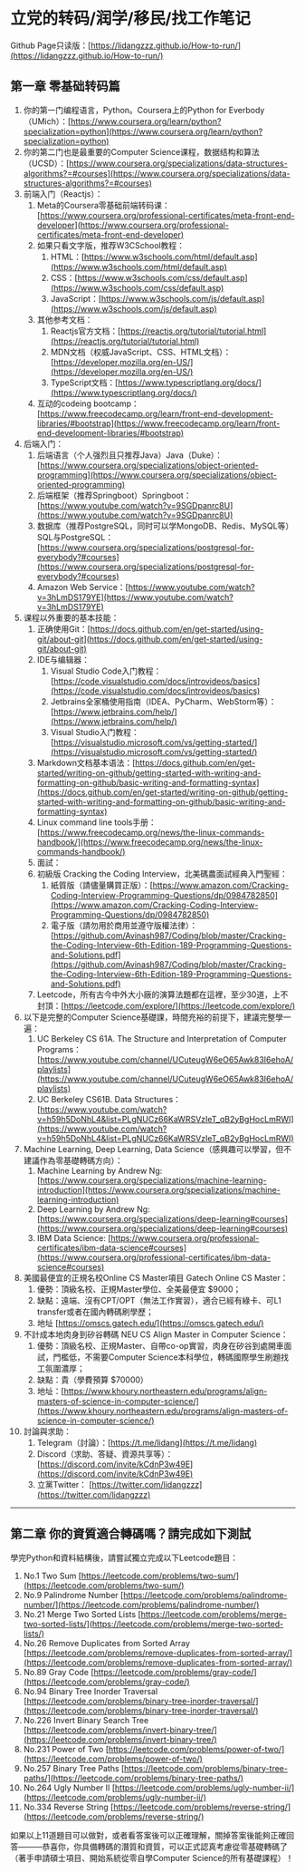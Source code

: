 # 立党的转码/润学/移民/找工作笔记

Github Page只读版：[https://lidangzzz.github.io/How-to-run/](https://lidangzzz.github.io/How-to-run/)

## 第一章 零基础转码篇

1. 你的第一门编程语言，Python。Coursera上的Python for Everbody （UMich）：[https://www.coursera.org/learn/python?specialization=python](https://www.coursera.org/learn/python?specialization=python)
2. 你的第二门也是最重要的Computer Science课程，数据结构和算法 （UCSD）：[https://www.coursera.org/specializations/data-structures-algorithms?=#courses](https://www.coursera.org/specializations/data-structures-algorithms?=#courses)
3. 前端入门（Reactjs）：
    1. Meta的Coursera零基础前端转码课：[https://www.coursera.org/professional-certificates/meta-front-end-developer](https://www.coursera.org/professional-certificates/meta-front-end-developer)
    2. 如果只看文字版，推荐W3CSchool教程：
        1. HTML：[https://www.w3schools.com/html/default.asp](https://www.w3schools.com/html/default.asp)
        2. CSS：[https://www.w3schools.com/css/default.asp](https://www.w3schools.com/css/default.asp) 
        3. JavaScript：[https://www.w3schools.com/js/default.asp](https://www.w3schools.com/js/default.asp)
    3. 其他参考文档：
        1. Reactjs官方文档：[https://reactjs.org/tutorial/tutorial.html](https://reactjs.org/tutorial/tutorial.html)
        2. MDN文档（权威JavaScript、CSS、HTML文档）：[https://developer.mozilla.org/en-US/](https://developer.mozilla.org/en-US/)
        3. TypeScript文档：[https://www.typescriptlang.org/docs/](https://www.typescriptlang.org/docs/)
    4. 互动的codeing bootcamp：[https://www.freecodecamp.org/learn/front-end-development-libraries/#bootstrap](https://www.freecodecamp.org/learn/front-end-development-libraries/#bootstrap)
4. 后端入门：
    1. 后端语言（个人强烈且只推荐Java）Java（Duke）：[https://www.coursera.org/specializations/object-oriented-programming](https://www.coursera.org/specializations/object-oriented-programming)
    2. 后端框架（推荐Springboot）Springboot：[https://www.youtube.com/watch?v=9SGDpanrc8U](https://www.youtube.com/watch?v=9SGDpanrc8U)
    3. 数据库（推荐PostgreSQL，同时可以学MongoDB、Redis、MySQL等）SQL与PostgreSQL：[https://www.coursera.org/specializations/postgresql-for-everybody?#courses](https://www.coursera.org/specializations/postgresql-for-everybody?#courses)
    4. Amazon Web Service：[https://www.youtube.com/watch?v=3hLmDS179YE](https://www.youtube.com/watch?v=3hLmDS179YE) 
5. 课程以外重要的基本技能：
    1. 正确使用Git：[https://docs.github.com/en/get-started/using-git/about-git](https://docs.github.com/en/get-started/using-git/about-git)
    2. IDE与编辑器：
        1. Visual Studio Code入门教程：[https://code.visualstudio.com/docs/introvideos/basics](https://code.visualstudio.com/docs/introvideos/basics) 
        2. Jetbrains全家桶使用指南（IDEA、PyCharm、WebStorm等）：[https://www.jetbrains.com/help/](https://www.jetbrains.com/help/) 
        3. Visual Studio入门教程：[https://visualstudio.microsoft.com/vs/getting-started/](https://visualstudio.microsoft.com/vs/getting-started/) 
    3. Markdown文档基本语法：[https://docs.github.com/en/get-started/writing-on-github/getting-started-with-writing-and-formatting-on-github/basic-writing-and-formatting-syntax](https://docs.github.com/en/get-started/writing-on-github/getting-started-with-writing-and-formatting-on-github/basic-writing-and-formatting-syntax) 
    4. Linux command line tools手册：[https://www.freecodecamp.org/news/the-linux-commands-handbook/](https://www.freecodecamp.org/news/the-linux-commands-handbook/)
   6. 面試：
    1. 初級版 Cracking the Coding Interview，北美碼農面試經典入門聖經：
        1. 紙質版（請儘量購買正版）：[https://www.amazon.com/Cracking-Coding-Interview-Programming-Questions/dp/0984782850](https://www.amazon.com/Cracking-Coding-Interview-Programming-Questions/dp/0984782850)
        2. 電子版（請勿用於商用並遵守版權法律）：[https://github.com/Avinash987/Coding/blob/master/Cracking-the-Coding-Interview-6th-Edition-189-Programming-Questions-and-Solutions.pdf](https://github.com/Avinash987/Coding/blob/master/Cracking-the-Coding-Interview-6th-Edition-189-Programming-Questions-and-Solutions.pdf)
    2. Leetcode，所有古今中外大小廠的演算法題都在這裡，至少30道，上不封頂：[https://leetcode.com/explore/](https://leetcode.com/explore/)
7. 以下是完整的Computer Science基礎課，時間充裕的前提下，建議完整學一遍：
    1. UC Berkeley CS 61A. The Structure and Interpretation of Computer Programs：[https://www.youtube.com/channel/UCuteugW6eO65Awk83I6ehoA/playlists](https://www.youtube.com/channel/UCuteugW6eO65Awk83I6ehoA/playlists)
    2. UC Berkeley CS61B. Data Structures：[https://www.youtube.com/watch?v=h59h5DoNhL4&list=PLgNUCz66KaWRSVzIeT_qB2yBgHocLmRWI](https://www.youtube.com/watch?v=h59h5DoNhL4&list=PLgNUCz66KaWRSVzIeT_qB2yBgHocLmRWI)
8. Machine Learning, Deep Learning, Data Science（感興趣可以學習，但不建議作為零基礎轉碼方向）：
    1. Machine Learning by Andrew Ng: [https://www.coursera.org/specializations/machine-learning-introduction](https://www.coursera.org/specializations/machine-learning-introduction) 
    2. Deep Learning by Andrew Ng: [https://www.coursera.org/specializations/deep-learning#courses](https://www.coursera.org/specializations/deep-learning#courses)
    3. IBM Data Science: [https://www.coursera.org/professional-certificates/ibm-data-science#courses](https://www.coursera.org/professional-certificates/ibm-data-science#courses) 
9. 美國最便宜的正規名校Online CS Master項目 Gatech Online CS Master：
    1. 優勢：頂級名校、正規Master學位、全美最便宜 $9000；
    2. 缺點：遠端、沒有CPT/OPT（無法工作實習），適合已經有綠卡、可L1 transfer或者在國內轉碼刷學歷；
    3. 地址 [https://omscs.gatech.edu/](https://omscs.gatech.edu/)
10. 不計成本地肉身到矽谷轉碼 NEU CS Align Master in Computer Science： 
    1. 優勢：頂級名校、正規Master、自帶co-op實習，肉身在矽谷到處開車面試，門檻低，不需要Computer Science本科學位，轉碼國際學生刷題找工氛圍濃厚；
    2. 缺點：貴（學費預算 $70000）
    3. 地址：[https://www.khoury.northeastern.edu/programs/align-masters-of-science-in-computer-science/](https://www.khoury.northeastern.edu/programs/align-masters-of-science-in-computer-science/)
11. 討論與求助：
    1. Telegram（討論）：[https://t.me/lidang](https://t.me/lidang) 
    2. Discord（求助、答疑、資源共享等）：[https://discord.com/invite/kCdnP3w49E](https://discord.com/invite/kCdnP3w49E) 
    3. 立黨Twitter： [https://twitter.com/lidangzzz](https://twitter.com/lidangzzz)

---

## 第二章 你的資質適合轉碼嗎？請完成如下測試

學完Python和資料結構後，請嘗試獨立完成以下Leetcode題目：
1. No.1 Two Sum [https://leetcode.com/problems/two-sum/](https://leetcode.com/problems/two-sum/)
2. No.9 Palindrome Number [https://leetcode.com/problems/palindrome-number/](https://leetcode.com/problems/palindrome-number/)
3. No.21 Merge Two Sorted Lists [https://leetcode.com/problems/merge-two-sorted-lists/](https://leetcode.com/problems/merge-two-sorted-lists/)
4. No.26 Remove Duplicates from Sorted Array [https://leetcode.com/problems/remove-duplicates-from-sorted-array/](https://leetcode.com/problems/remove-duplicates-from-sorted-array/)
5. No.89 Gray Code [https://leetcode.com/problems/gray-code/](https://leetcode.com/problems/gray-code/)
6. No.94 Binary Tree Inorder Traversal [https://leetcode.com/problems/binary-tree-inorder-traversal/](https://leetcode.com/problems/binary-tree-inorder-traversal/)
7. No.226 Invert Binary Search Tree [https://leetcode.com/problems/invert-binary-tree/](https://leetcode.com/problems/invert-binary-tree/)
8. No.231 Power of Two [https://leetcode.com/problems/power-of-two/](https://leetcode.com/problems/power-of-two/)
9. No.257 Binary Tree Paths [https://leetcode.com/problems/binary-tree-paths/](https://leetcode.com/problems/binary-tree-paths/)
10. No.264 Ugly Number II [https://leetcode.com/problems/ugly-number-ii/](https://leetcode.com/problems/ugly-number-ii/)
11. No.334 Reverse String [https://leetcode.com/problems/reverse-string/](https://leetcode.com/problems/reverse-string/)


如果以上11道題目可以做對，或者看答案後可以正確理解，關掉答案後能夠正確回答———恭喜你，你具備轉碼的潛質和資質，可以正式認真考慮從零基礎轉碼了（著手申請碩士項目、開始系統從零自學Computer Science的所有基礎課程）！
